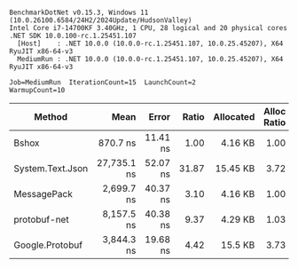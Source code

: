 ```

BenchmarkDotNet v0.15.3, Windows 11 (10.0.26100.6584/24H2/2024Update/HudsonValley)
Intel Core i7-14700KF 3.40GHz, 1 CPU, 28 logical and 20 physical cores
.NET SDK 10.0.100-rc.1.25451.107
  [Host]    : .NET 10.0.0 (10.0.0-rc.1.25451.107, 10.0.25.45207), X64 RyuJIT x86-64-v3
  MediumRun : .NET 10.0.0 (10.0.0-rc.1.25451.107, 10.0.25.45207), X64 RyuJIT x86-64-v3

Job=MediumRun  IterationCount=15  LaunchCount=2
WarmupCount=10

```
| Method           |        Mean |    Error | Ratio | Allocated | Alloc Ratio |
|------------------|------------:|---------:|------:|----------:|------------:|
| Bshox            |    870.7 ns | 11.41 ns |  1.00 |   4.16 KB |        1.00 |
| System.Text.Json | 27,735.1 ns | 52.07 ns | 31.87 |  15.45 KB |        3.72 |
| MessagePack      |  2,699.7 ns | 40.37 ns |  3.10 |   4.16 KB |        1.00 |
| protobuf-net     |  8,157.5 ns | 40.38 ns |  9.37 |   4.29 KB |        1.03 |
| Google.Protobuf  |  3,844.3 ns | 19.68 ns |  4.42 |   15.5 KB |        3.73 |
